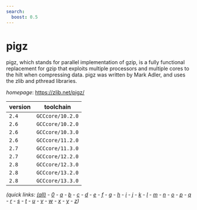 ```yaml
---
search:
  boost: 0.5
---
```

# pigz

pigz, which stands for parallel implementation of gzip, is a fully  functional replacement for gzip that exploits multiple processors and multiple  cores to the hilt when compressing data. pigz was written by Mark Adler, and  uses the zlib and pthread libraries.

*homepage*: <https://zlib.net/pigz/>

version | toolchain
--------|----------
``2.4`` | ``GCCcore/10.2.0``
``2.6`` | ``GCCcore/10.2.0``
``2.6`` | ``GCCcore/10.3.0``
``2.6`` | ``GCCcore/11.2.0``
``2.7`` | ``GCCcore/11.3.0``
``2.7`` | ``GCCcore/12.2.0``
``2.8`` | ``GCCcore/12.3.0``
``2.8`` | ``GCCcore/13.2.0``
``2.8`` | ``GCCcore/13.3.0``


*(quick links: [(all)](../index.md) - [0](../0/index.md) - [a](../a/index.md) - [b](../b/index.md) - [c](../c/index.md) - [d](../d/index.md) - [e](../e/index.md) - [f](../f/index.md) - [g](../g/index.md) - [h](../h/index.md) - [i](../i/index.md) - [j](../j/index.md) - [k](../k/index.md) - [l](../l/index.md) - [m](../m/index.md) - [n](../n/index.md) - [o](../o/index.md) - [p](../p/index.md) - [q](../q/index.md) - [r](../r/index.md) - [s](../s/index.md) - [t](../t/index.md) - [u](../u/index.md) - [v](../v/index.md) - [w](../w/index.md) - [x](../x/index.md) - [y](../y/index.md) - [z](../z/index.md))*

